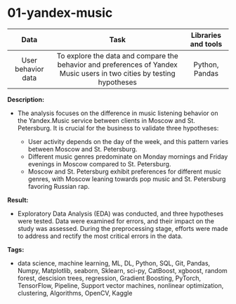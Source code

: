 # 01-yandex-music
| Data            |  Task                | Libraries and tools | 
| :--------------: | :---------------------------: |:----------------------:|
| User behavior data |To explore the data and compare the behavior and preferences of Yandex Music users in two cities by testing hypotheses| Python, Pandas|


**Description:**  

- The analysis focuses on the difference in music listening behavior on the Yandex.Music service between clients in Moscow and St. Petersburg. It is crucial for the business to validate three hypotheses:

    - User activity depends on the day of the week, and this pattern varies between Moscow and St. Petersburg.
    - Different music genres predominate on Monday mornings and Friday evenings in Moscow compared to St. Petersburg.
    - Moscow and St. Petersburg exhibit preferences for different music genres, with Moscow leaning towards pop music and St. Petersburg favoring Russian rap.
 

**Result:**
- Exploratory Data Analysis (EDA) was conducted, and three hypotheses were tested. Data were examined for errors, and their impact on the study was assessed. During the preprocessing stage, efforts were made to address and rectify the most critical errors in the data.
  
**Tags:**
- data science, machine learning, ML, DL, Python, SQL, Git, Pandas, Numpy, Matplotlib, seaborn, Sklearn, sci-py, CatBoost, xgboost, random forest, descision trees, regression, Gradient Boosting, PyTorch, TensorFlow, Pipeline, Support vector machines, nonlinear optimization, clustering, Algorithms, OpenCV, Kaggle